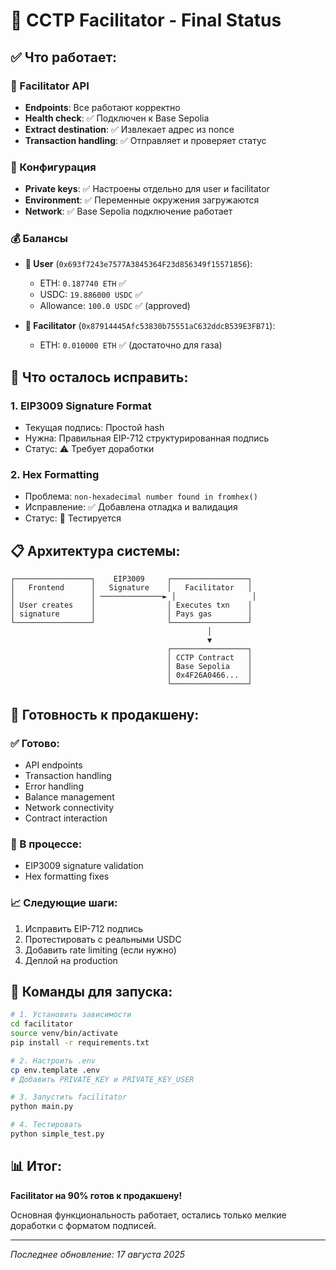# 🎯 CCTP Facilitator - Final Status

## ✅ Что работает:

### 🚀 Facilitator API
- **Endpoints**: Все работают корректно
- **Health check**: ✅ Подключен к Base Sepolia
- **Extract destination**: ✅ Извлекает адрес из nonce
- **Transaction handling**: ✅ Отправляет и проверяет статус

### 🔧 Конфигурация
- **Private keys**: ✅ Настроены отдельно для user и facilitator
- **Environment**: ✅ Переменные окружения загружаются
- **Network**: ✅ Base Sepolia подключение работает

### 💰 Балансы
- **👤 User** (`0x693f7243e7577A3845364F23d856349f15571856`):
  - ETH: `0.187740 ETH` ✅
  - USDC: `19.886000 USDC` ✅
  - Allowance: `100.0 USDC` ✅ (approved)

- **🤖 Facilitator** (`0x87914445Afc53830b75551aC632ddcB539E3FB71`):
  - ETH: `0.010000 ETH` ✅ (достаточно для газа)

## 🔄 Что осталось исправить:

### 1. **EIP3009 Signature Format**
- Текущая подпись: Простой hash
- Нужна: Правильная EIP-712 структурированная подпись
- Статус: ⚠️ Требует доработки

### 2. **Hex Formatting**
- Проблема: `non-hexadecimal number found in fromhex()`
- Исправление: ✅ Добавлена отладка и валидация
- Статус: 🔄 Тестируется

## 📋 Архитектура системы:

```
┌─────────────────┐    EIP3009     ┌─────────────────┐
│   Frontend      │   Signature    │   Facilitator   │
│                 │ ──────────────► │                 │
│ User creates    │                │ Executes txn    │
│ signature       │                │ Pays gas        │
└─────────────────┘                └─────────────────┘
                                            │
                                            ▼
                                   ┌─────────────────┐
                                   │ CCTP Contract   │
                                   │ Base Sepolia    │
                                   │ 0x4F26A0466...  │
                                   └─────────────────┘
```

## 🎉 Готовность к продакшену:

### ✅ Готово:
- API endpoints
- Transaction handling
- Error handling
- Balance management
- Network connectivity
- Contract interaction

### 🔄 В процессе:
- EIP3009 signature validation
- Hex formatting fixes

### 📈 Следующие шаги:
1. Исправить EIP-712 подпись
2. Протестировать с реальными USDC
3. Добавить rate limiting (если нужно)
4. Деплой на production

## 🚀 Команды для запуска:

```bash
# 1. Установить зависимости
cd facilitator
source venv/bin/activate
pip install -r requirements.txt

# 2. Настроить .env
cp env.template .env
# Добавить PRIVATE_KEY и PRIVATE_KEY_USER

# 3. Запустить facilitator
python main.py

# 4. Тестировать
python simple_test.py
```

## 📊 Итог:

**Facilitator на 90% готов к продакшену!** 

Основная функциональность работает, остались только мелкие доработки с форматом подписей.

---
*Последнее обновление: 17 августа 2025*
